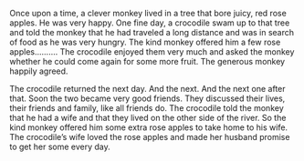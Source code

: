 Once upon a time, a clever monkey lived in a tree that bore juicy, red rose apples. He was very happy. One fine day, a crocodile swam up to that tree and told the monkey that he had traveled a long distance and was in search of food as he was very hungry. The kind monkey offered him a few rose apples..........
The crocodile enjoyed them very much and asked the monkey whether he could come again for some more fruit. The generous monkey happily agreed.

The crocodile returned the next day. And the next. And the next one after that. Soon the two became very good friends. They discussed their lives, their friends and family, like all friends do. The crocodile told the monkey that he had a wife and that they lived on the other side of the river. So the kind monkey offered him some extra rose apples to take home to his wife. The crocodile’s wife loved the rose apples and made her husband promise to get her some every day.
